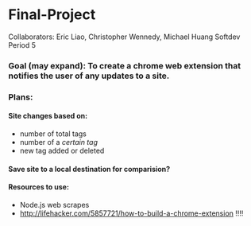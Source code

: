 # Final-Project
Collaborators: Eric Liao, Christopher Wennedy, Michael Huang
Softdev Period 5

### Goal (may expand): To create a chrome web extension that notifies the user of any updates to a site.

### Plans:
#### Site changes based on:
- number of total tags
- number of a <i>certain tag</i>
- new tag added or deleted

#### Save site to a local destination for comparision?

#### Resources to use:
- Node.js web scrapes
- http://lifehacker.com/5857721/how-to-build-a-chrome-extension !!!!
